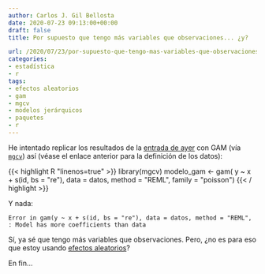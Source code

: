 ```yaml
---
author: Carlos J. Gil Bellosta
date: 2020-07-23 09:13:00+00:00
draft: false
title: Por supuesto que tengo más variables que observaciones... ¿y?

url: /2020/07/23/por-supuesto-que-tengo-mas-variables-que-observaciones-y/
categories:
- estadística
- r
tags:
- efectos aleatorios
- gam
- mgcv
- modelos jerárquicos
- paquetes
- r
---
```


He intentado replicar los resultados de la [entrada de ayer](https://www.datanalytics.com/2020/07/22/aun-mas-sobre-la-presunta-sobredispersion-en-modelos-de-poisson/) con GAM (vía [`mgcv`](https://CRAN.R-project.org/package=mgcv)) así (véase el enlace anterior para la definición de los datos):

{{< highlight R "linenos=true" >}}
library(mgcv)
modelo_gam <- gam(
    y ~ x + s(id, bs = "re"),
    data = datos,
    method = "REML",
    family = "poisson")
{{< / highlight >}}

Y nada:

`Error in gam(y ~ x + s(id, bs = "re"), data = datos, method = "REML",  : Model has more coefficients than data`

Sí, ya sé que tengo más variables que observaciones. Pero, ¿no es para eso que estoy usando [efectos aleatorios](https://stat.ethz.ch/R-manual/R-patched/library/mgcv/html/gamm.html)?

En fin...
